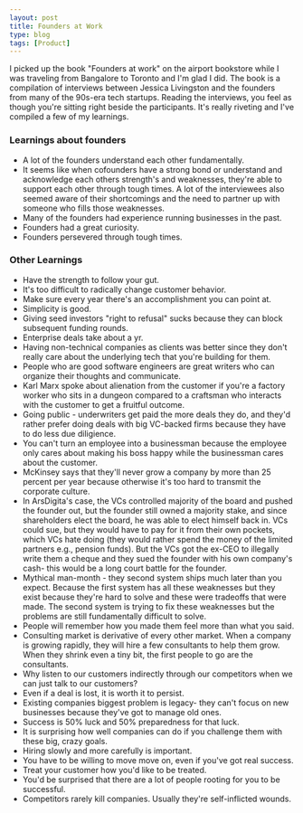 ```yaml
---
layout: post
title: Founders at Work
type: blog
tags: [Product]
---
```


I picked up the book "Founders at work" on the airport bookstore while I was traveling from Bangalore to Toronto and I'm glad I did. The book is a compilation of interviews between Jessica Livingston and the founders from many of the 90s-era tech startups. Reading the interviews, you feel as though you're sitting right beside the participants. It's really riveting and I've compiled a few of my learnings.

### Learnings about founders

* A lot of the founders understand each other fundamentally.
* It seems like when cofounders have a strong bond or understand and acknowledge each others strength's and weaknesses, they're able to support each other through tough times. A lot of the interviewees also seemed aware of their shortcomings and the need to partner up with someone who fills those weaknesses. 
* Many of the founders had experience running businesses in the past.
* Founders had a great curiosity.
* Founders persevered through tough times. 

### Other Learnings

* Have the strength to follow your gut.
* It's too difficult to radically change customer behavior.
* Make sure every year there's an accomplishment you can point at.
* Simplicity is good.
* Giving seed investors "right to refusal" sucks because they can block subsequent funding rounds.
* Enterprise deals take about a yr.
* Having non-technical companies as clients was better since they don't really care about the underlying tech that you're building for them.
* People who are good software engineers are great writers who can organize their thoughts and communicate.
* Karl Marx spoke about alienation from the customer if you're a factory worker who sits in a dungeon compared to a craftsman who interacts with the customer to get a fruitful outcome.
* Going public - underwriters get paid the more deals they do, and they'd rather prefer doing deals with big VC-backed firms because they have to do less due diligience.
* You can't turn an employee into a businessman because the employee only cares about making his boss happy while the businessman cares about the customer.
* McKinsey says that they'll never grow a company by more than 25 percent per year because otherwise it's too hard to transmit the corporate culture.
* In ArsDigita's case, the VCs controlled majority of the board and pushed the founder out, but the founder still owned a majority stake, and since shareholders elect the board, he was able to elect himself back in. VCs could sue, but they would have to pay for it from their own pockets, which VCs hate doing (they would rather spend the money of the limited partners e.g., pension funds). But the VCs got the ex-CEO to illegally write them a cheque and they sued the founder with his own company's cash- this would be a long court battle for the founder.
* Mythical man-month - they second system ships much later than you expect. Because the first system has all these weaknesses but they exist because they're hard to solve and these were tradeoffs that were made. The second system is trying to fix these weaknesses but the problems are still fundamentally difficult to solve.
* People will remember how you made them feel more than what you said.
* Consulting market is derivative of every other market. When a company is growing rapidly, they will hire a few consultants to help them grow. When they shrink even a tiny bit, the first people to go are the consultants.
* Why listen to our customers indirectly through our competitors when we can just talk to our customers?
* Even if a deal is lost, it is worth it to persist.
* Existing companies biggest problem is legacy- they can't focus on new businesses because they've got to manage old ones.
* Success is 50% luck and 50% preparedness for that luck.
* It is surprising how well companies can do if you challenge them with these big, crazy goals.
* Hiring slowly and more carefully is important.
* You have to be willing to move move on, even if you've got real success.
* Treat your customer how you'd like to be treated.
* You'd be surprised that there are a lot of people rooting for you to be successful.
* Competitors rarely kill companies. Usually they're self-inflicted wounds.